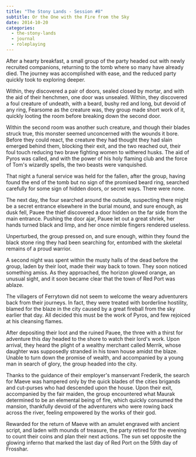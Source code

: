 ```yaml
---
title: "The Stony Lands - Session #8"
subtitle: Or the One with the Fire from the Sky
date: 2014-10-20
categories:
  - the-stony-lands
  - journal
  - roleplaying
---
```


After a hearty breakfast, a small group of the party headed out with newly
recruited companions, returning to the tomb where so many have already died. The
journey was accomplished with ease, and the reduced party quickly took to
exploring deeper.

Within, they discovered a pair of doors, sealed closed by mortar, and with the
aid of their henchmen, one door was unsealed. Within, they discovered a foul
creature of undeath, with a beard, bushy red and long, but devoid of any ring,
Fearsome as the creature was, they group made short work of it, quickly looting
the room before breaking down the second door.

Within the second room was another such creature, and though their blades struck
true, this monster seemed unconcerned with the wounds it bore. Before they could
react, the creature they had thought they had slain emerged behind them,
blocking their exit, and the two reached out, their foul touch reducing two
brave fighting women to withered husks. The aid of Pyros was called, and with
the power of his holy flaming club and the force of Tom's wizardly spells, the
two beasts were vanquished.

That night a funeral service was held for the fallen, after the group, having
found the end of the tomb but no sign of the promised beard ring, searched
carefully for some sign of hidden doors, or secret ways. There were none.

The next day, the four searched around the outside, suspecting there might be a
secret entrance elsewhere in the burial mound, and sure enough, as dusk fell,
Pauee the thief discovered a door hidden on the far side from the main entrance.
Pushing the door ajar, Pauee let out a great shriek, her hands turned black and
limp, and her once nimble fingers rendered useless.

Unperturbed, the group pressed on, and sure enough, within they found the black
stone ring they had been searching for, entombed with the skeletal remains of a
proud warrior.

A second night was spent within the musty halls of the dead before the group,
laden by their loot, made their way back to town. They soon noticed something
amiss. As they approached, the horizon glowed orange, an unusual sight, and it
soon became clear that the town of Red Port was ablaze.

The villagers of Ferrytown did not seem to welcome the weary adventurers back
from their journeys. In fact, they were treated with borderline hostility,
blamed for the blaze in the city caused by a great fireball from the sky earlier
that day. All decided this must be the work of Pyros, and few rejoiced at his
cleansing flames.

After depositing their loot and the ruined Pauee, the three with a thirst for
adventure this day headed to the shore to watch their lord's work. Upon arrival,
they heard the plight of a wealthy merchant called Merrik, whose daughter was
supposedly stranded in his town house amidst the blaze. Unable to turn down the
promise of wealth, and accompanied by a young man in search of glory, the group
headed into the city.

Thanks to the guidance of their employer's manservant Frederik, the search for
Maeve was hampered only by the quick blades of the cities brigands and
cut-purses who had descended upon the house. Upon their exit, accompanied by the
fair maiden, the group encountered what Maurak determined to be an elemental
being of fire, which quickly consumed the mansion, thankfully devoid of the
adventurers who were rowing back across the river, feeling empowered by the
works of their god.

Rewarded for the return of Maeve with an amulet engraved with ancient script,
and laden with mounds of treasure, the party retired for the evening to count
their coins and plan their next actions. The sun set opposite the glowing
inferno that marked the last day of Red Port on the 59th day of Frosshar.
